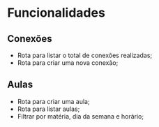 # Funcionalidades

## Conexões

- Rota para listar o total de conexões realizadas;
- Rota para criar uma nova conexão;

## Aulas 

- Rota para criar uma aula;
- Rota para listar aulas;
 - Filtrar por matéria, dia da semana e horário;

